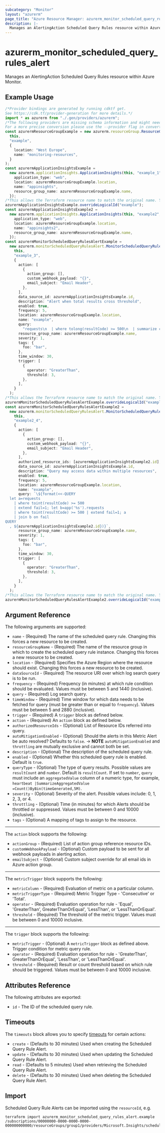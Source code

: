 ```yaml
---
subcategory: "Monitor"
layout: "azurerm"
page_title: "Azure Resource Manager: azurerm_monitor_scheduled_query_rules_alert"
description: |-
  Manages an AlertingAction Scheduled Query Rules resource within Azure Monitor
---
```


# azurerm\_monitor\_scheduled\_query\_rules\_alert

Manages an AlertingAction Scheduled Query Rules resource within Azure Monitor.

## Example Usage

```typescript
/*Provider bindings are generated by running cdktf get.
See https://cdk.tf/provider-generation for more details.*/
import * as azurerm from "./.gen/providers/azurerm";
/*The following providers are missing schema information and might need manual adjustments to synthesize correctly: azurerm.
For a more precise conversion please use the --provider flag in convert.*/
const azurermResourceGroupExample = new azurerm.resourceGroup.ResourceGroup(
  this,
  "example",
  {
    location: "West Europe",
    name: "monitoring-resources",
  }
);
const azurermApplicationInsightsExample =
  new azurerm.applicationInsights.ApplicationInsights(this, "example_1", {
    application_type: "web",
    location: azurermResourceGroupExample.location,
    name: "appinsights",
    resource_group_name: azurermResourceGroupExample.name,
  });
/*This allows the Terraform resource name to match the original name. You can remove the call if you don't need them to match.*/
azurermApplicationInsightsExample.overrideLogicalId("example");
const azurermApplicationInsightsExample2 =
  new azurerm.applicationInsights.ApplicationInsights(this, "example2", {
    application_type: "web",
    location: azurermResourceGroupExample.location,
    name: "appinsights2",
    resource_group_name: azurermResourceGroupExample.name,
  });
const azurermMonitorScheduledQueryRulesAlertExample =
  new azurerm.monitorScheduledQueryRulesAlert.MonitorScheduledQueryRulesAlert(
    this,
    "example_3",
    {
      action: [
        {
          action_group: [],
          custom_webhook_payload: "{}",
          email_subject: "Email Header",
        },
      ],
      data_source_id: azurermApplicationInsightsExample.id,
      description: "Alert when total results cross threshold",
      enabled: true,
      frequency: 5,
      location: azurermResourceGroupExample.location,
      name: "example",
      query:
        "requests\n  | where tolong(resultCode) >= 500\n  | summarize count() by bin(timestamp, 5m)\n",
      resource_group_name: azurermResourceGroupExample.name,
      severity: 1,
      tags: {
        foo: "bar",
      },
      time_window: 30,
      trigger: [
        {
          operator: "GreaterThan",
          threshold: 3,
        },
      ],
    }
  );
/*This allows the Terraform resource name to match the original name. You can remove the call if you don't need them to match.*/
azurermMonitorScheduledQueryRulesAlertExample.overrideLogicalId("example");
const azurermMonitorScheduledQueryRulesAlertExample2 =
  new azurerm.monitorScheduledQueryRulesAlert.MonitorScheduledQueryRulesAlert(
    this,
    "example2_4",
    {
      action: [
        {
          action_group: [],
          custom_webhook_payload: "{}",
          email_subject: "Email Header",
        },
      ],
      authorized_resource_ids: [azurermApplicationInsightsExample2.id],
      data_source_id: azurermApplicationInsightsExample.id,
      description: "Query may access data within multiple resources",
      enabled: true,
      frequency: 5,
      location: azurermResourceGroupExample.location,
      name: "example",
      query: `\${format(<<-QUERY
  let a=requests
    | where toint(resultCode) >= 500
    | extend fail=1; let b=app('%s').requests
    | where toint(resultCode) >= 500 | extend fail=1; a
    | join b on fail
QUERY
  , ${azurermApplicationInsightsExample2.id})}`,
      resource_group_name: azurermResourceGroupExample.name,
      severity: 1,
      tags: {
        foo: "bar",
      },
      time_window: 30,
      trigger: [
        {
          operator: "GreaterThan",
          threshold: 3,
        },
      ],
    }
  );
/*This allows the Terraform resource name to match the original name. You can remove the call if you don't need them to match.*/
azurermMonitorScheduledQueryRulesAlertExample2.overrideLogicalId("example2");

```

## Argument Reference

The following arguments are supported:

* `name` - (Required) The name of the scheduled query rule. Changing this forces a new resource to be created.
* `resourceGroupName` - (Required) The name of the resource group in which to create the scheduled query rule instance. Changing this forces a new resource to be created.
* `location` - (Required) Specifies the Azure Region where the resource should exist. Changing this forces a new resource to be created.
* `dataSourceId` - (Required) The resource URI over which log search query is to be run.
* `frequency` - (Required) Frequency (in minutes) at which rule condition should be evaluated. Values must be between 5 and 1440 (inclusive).
* `query` - (Required) Log search query.
* `timeWindow` - (Required) Time window for which data needs to be fetched for query (must be greater than or equal to `frequency`). Values must be between 5 and 2880 (inclusive).
* `trigger` - (Required) A `trigger` block as defined below.
* `action` - (Required) An `action` block as defined below.
* `authorizedResourceIds` - (Optional) List of Resource IDs referred into query.
* `autoMitigationEnabled` - (Optional) Should the alerts in this Metric Alert be auto resolved? Defaults to `false`.
  \-> **NOTE** `autoMitigationEnabled` and `throttling` are mutually exclusive and cannot both be set.
* `description` - (Optional) The description of the scheduled query rule.
* `enabled` - (Optional) Whether this scheduled query rule is enabled. Default is `true`.
* `queryType` - (Optional) The type of query results. Possible values are `resultCount` and `number`. Default is `resultCount`. If set to `number`, `query` must include an `aggregatedValue` column of a numeric type, for example, `heartbeat |SummarizeAggregatedValue =Count()ByBin(timeGenerated,5M)`.
* `severity` - (Optional) Severity of the alert. Possible values include: 0, 1, 2, 3, or 4.
* `throttling` - (Optional) Time (in minutes) for which Alerts should be throttled or suppressed. Values must be between 0 and 10000 (inclusive).
* `tags` - (Optional) A mapping of tags to assign to the resource.

***

The `action` block supports the following:

* `actionGroup` - (Required) List of action group reference resource IDs.
* `customWebhookPayload` - (Optional) Custom payload to be sent for all webhook payloads in alerting action.
* `emailSubject` - (Optional) Custom subject override for all email ids in Azure action group.

***

The `metricTrigger` block supports the following:

* `metricColumn` - (Required) Evaluation of metric on a particular column.
* `metricTriggerType` - (Required) Metric Trigger Type - 'Consecutive' or 'Total'.
* `operator` - (Required) Evaluation operation for rule - 'Equal', 'GreaterThan', GreaterThanOrEqual', 'LessThan', or 'LessThanOrEqual'.
* `threshold` - (Required) The threshold of the metric trigger. Values must be between 0 and 10000 inclusive.

***

The `trigger` block supports the following:

* `metricTrigger` - (Optional) A `metricTrigger` block as defined above. Trigger condition for metric query rule.
* `operator` - (Required) Evaluation operation for rule - 'GreaterThan', GreaterThanOrEqual', 'LessThan', or 'LessThanOrEqual'.
* `threshold` - (Required) Result or count threshold based on which rule should be triggered. Values must be between 0 and 10000 inclusive.

## Attributes Reference

The following attributes are exported:

* `id` - The ID of the scheduled query rule.

## Timeouts

The `timeouts` block allows you to specify [timeouts](https://www.terraform.io/language/resources/syntax#operation-timeouts) for certain actions:

* `create` - (Defaults to 30 minutes) Used when creating the Scheduled Query Rule Alert.
* `update` - (Defaults to 30 minutes) Used when updating the Scheduled Query Rule Alert.
* `read` - (Defaults to 5 minutes) Used when retrieving the Scheduled Query Rule Alert.
* `delete` - (Defaults to 30 minutes) Used when deleting the Scheduled Query Rule Alert.

## Import

Scheduled Query Rule Alerts can be imported using the `resourceId`, e.g.

```shell
terraform import azurerm_monitor_scheduled_query_rules_alert.example /subscriptions/00000000-0000-0000-0000-000000000000/resourceGroups/group1/providers/Microsoft.Insights/scheduledQueryRules/myrulename
```
